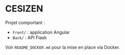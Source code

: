# CESIZEN

Projet comportant :
- `Front/` : application Angular
- `Back/` : API Flask

Voir `README_DOCKER.md` pour la mise en place via Docker.
